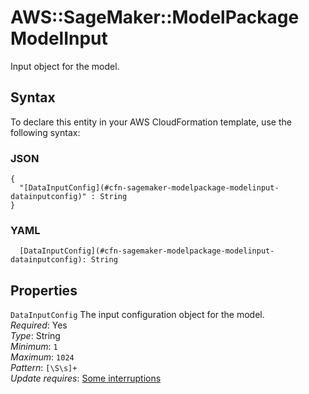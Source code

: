 # AWS::SageMaker::ModelPackage ModelInput<a name="aws-properties-sagemaker-modelpackage-modelinput"></a>

Input object for the model\.

## Syntax<a name="aws-properties-sagemaker-modelpackage-modelinput-syntax"></a>

To declare this entity in your AWS CloudFormation template, use the following syntax:

### JSON<a name="aws-properties-sagemaker-modelpackage-modelinput-syntax.json"></a>

```
{
  "[DataInputConfig](#cfn-sagemaker-modelpackage-modelinput-datainputconfig)" : String
}
```

### YAML<a name="aws-properties-sagemaker-modelpackage-modelinput-syntax.yaml"></a>

```
  [DataInputConfig](#cfn-sagemaker-modelpackage-modelinput-datainputconfig): String
```

## Properties<a name="aws-properties-sagemaker-modelpackage-modelinput-properties"></a>

`DataInputConfig` <a name="cfn-sagemaker-modelpackage-modelinput-datainputconfig"></a>
The input configuration object for the model\.  
_Required_: Yes  
_Type_: String  
_Minimum_: `1`  
_Maximum_: `1024`  
_Pattern_: `[\S\s]+`  
_Update requires_: [Some interruptions](https://docs.aws.amazon.com/AWSCloudFormation/latest/UserGuide/using-cfn-updating-stacks-update-behaviors.html#update-some-interrupt)

